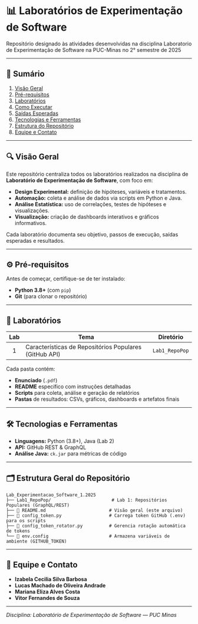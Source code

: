 # 📊 Laboratórios de Experimentação de Software

Repositório designado às atividades desenvolvidas na disciplina Laboratorio de Experimentação de Software na PUC-Minas no 2° semestre de 2025

---

## 📑 Sumário

1. [Visão Geral](#-visão-geral)
2. [Pré-requisitos](#-pré-requisitos)
3. [Laboratórios](#-laboratórios)
4. [Como Executar](#-como-executar)
5. [Saídas Esperadas](#-saídas-esperadas)
6. [Tecnologias e Ferramentas](#-tecnologias-e-ferramentas)
7. [Estrutura do Repositório](#-estrutura-do-repositório)
8. [Equipe e Contato](#-equipe-e-contato)

---

## 🔍 Visão Geral

Este repositório centraliza todos os laboratórios realizados na disciplina de **Laboratório de Experimentação de Software**, com foco em:

* **Design Experimental:** definição de hipóteses, variáveis e tratamentos.
* **Automação:** coleta e análise de dados via scripts em Python e Java.
* **Análise Estatística:** uso de correlações, testes de hipóteses e visualizações.
* **Visualização:** criação de dashboards interativos e gráficos informativos.

Cada laboratório documenta seu objetivo, passos de execução, saídas esperadas e resultados.

---

## ⚙️ Pré-requisitos

Antes de começar, certifique-se de ter instalado:

* **Python 3.8+** (com `pip`)
* **Git** (para clonar o repositório)
---

## 📌 Laboratórios

| Lab | Tema                                                   | Diretório         |
| :-: | ------------------------------------------------------ | ----------------- |
|  1  | Características de Repositórios Populares (GitHub API) | `Lab1_RepoPop`    |

Cada pasta contém:

* **Enunciado** (`.pdf`)
* **README** específico com instruções detalhadas
* **Scripts** para coleta, análise e geração de relatórios
* **Pastas** de resultados: CSVs, gráficos, dashboards e artefatos finais

---

## 🛠️ Tecnologias e Ferramentas

* **Linguagens:** Python (3.8+), Java (Lab 2)
* **API:** GitHub REST & GraphQL
* **Análise Java:** `ck.jar` para métricas de código


---

## 🗂️ Estrutura Geral do Repositório

```
Lab_Experimentacao_Software_1.2025
├── Lab1_RepoPop/                       # Lab 1: Repositórios Populares (GraphQL/REST)
├── 📄 README.md                        # Visão geral (este arquivo)
├── 📄 config_token.py                  # Carrega token GitHub (.env) para os scripts
├── 📄 config_token_rotator.py          # Gerencia rotação automática de tokens
└── 📄 env.config                       # Armazena variáveis de ambiente (GITHUB_TOKEN)
```

---

## 👥 Equipe e Contato

* **Izabela Cecilia Silva Barbosa**
* **Lucas Machado de Oliveira Andrade**
* **Mariana Eliza Alves Costa**
* **Vitor Fernandes de Souza**

---

*Disciplina: Laboratório de Experimentação de Software — PUC Minas*



